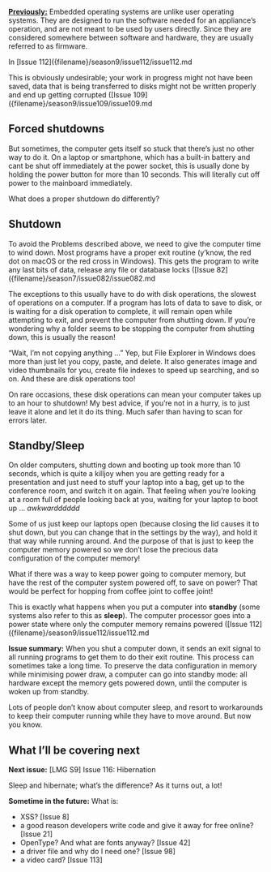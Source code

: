 [**Previously:**](https://buttondown.email/laymansguide/archive/) Embedded operating systems are unlike user operating systems. They are designed to run the software needed for an appliance’s operation, and are not meant to be used by users directly. Since they are considered somewhere between software and hardware, they are usually referred to as firmware.

In [Issue 112]({filename}/season9/issue112/issue112.md

This is obviously undesirable; your work in progress might not have been saved, data that is being transferred to disks might not be written properly and end up getting corrupted ([Issue 109]({filename}/season9/issue109/issue109.md

## Forced shutdowns

But sometimes, the computer gets itself so stuck that there’s just no other way to do it. On a laptop or smartphone, which has a built-in battery and cant be shut off immediately at the power socket, this is usually done by holding the power button for more than 10 seconds. This will literally cut off power to the mainboard immediately.

What does a proper shutdown do differently?

## Shutdown

To avoid the Problems described above, we need to give the computer time to wind down. Most programs have a proper exit routine (y’know, the red dot on macOS or the red cross in Windows). This gets the program to write any last bits of data, release any file or database locks ([Issue 82]({filename}/season7/issue082/issue082.md

The exceptions to this usually have to do with disk operations, the slowest of operations on a computer. If a program has lots of data to save to disk, or is waiting for a disk operation to complete, it will remain open while attempting to exit, and prevent the computer from shutting down. If you’re wondering why a folder seems to be stopping the computer from shutting down, this is usually the reason!

“Wait, I’m not copying anything …” Yep, but File Explorer in Windows does more than just let you copy, paste, and delete. It also generates image and video thumbnails for you, create file indexes to speed up searching, and so on. And these are disk operations too!

On rare occasions, these disk operations can mean your computer takes up to an hour to shutdown! My best advice, if you’re not in a hurry, is to just leave it alone and let it do its thing. Much safer than having to scan for errors later.

## Standby/Sleep

On older computers, shutting down and booting up took more than 10 seconds, which is quite a killjoy when you are getting ready for a presentation and just need to stuff your laptop into a bag, get up to the conference room, and switch it on again. That feeling when you’re looking at a room full of people looking back at you, waiting for your laptop to boot up … *awkwardddddd*

Some of us just keep our laptops open (because closing the lid causes it to shut down, but you can change that in the settings by the way), and hold it that way while running around. And the purpose of that is just to keep the computer memory powered so we don’t lose the precious data configuration of the computer memory!

What if there was a way to keep power going to computer memory, but have the rest of the computer system powered off, to save on power? That would be perfect for hopping from coffee joint to coffee joint!

This is exactly what happens when you put a computer into **standby** (some systems also refer to this as **sleep**). The computer processor goes into a power state where only the computer memory remains powered ([Issue 112]({filename}/season9/issue112/issue112.md

**Issue summary:** When you shut a computer down, it sends an exit signal to all running programs to get them to do their exit routine. This process can sometimes take a long time. To preserve the data configuration in memory while minimising power draw, a computer can go into standby mode: all hardware except the memory gets powered down, until the computer is woken up from standby.

Lots of people don’t know about computer sleep, and resort to workarounds to keep their computer running while they have to move around. But now you know.

## What I’ll be covering next

**Next issue:** [LMG S9] Issue 116: Hibernation

Sleep and hibernate; what’s the difference? As it turns out, a lot!

**Sometime in the future:** What is:

- XSS? [Issue 8]
- a good reason developers write code and give it away for free online? [Issue 21]
- OpenType? And what are fonts anyway? [Issue 42]
- a driver file and why do I need one? [Issue 98]
- a video card? [Issue 113]
